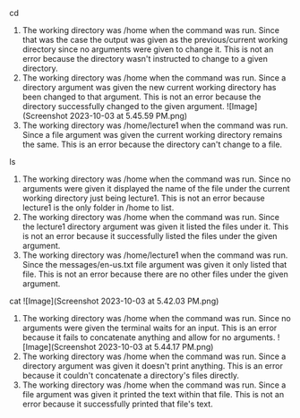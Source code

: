 cd

1. The working directory was /home when the command was run. Since that was the case the output was given as the previous/current working directory since no arguments were given to change it. This is not an error because the directory wasn't instructed to change to a given directory.
2. The working directory was /home when the command was run. Since a directory argument was given the new current working directory has been changed to that argument. This is not an error because the directory successfully changed to the given argument.
![Image](Screenshot 2023-10-03 at 5.45.59 PM.png)
3. The working directory was /home/lecture1 when the command was run. Since a file argument was given the current working directory remains the same. This is an error because the directory can't change to a file.

ls
1. The working directory was /home when the command was run. Since no arguments were given it displayed the name of the file under the current working directory just being lecture1. This is not an error because lecture1 is the only folder in /home to list.
2. The working directory was /home when the command was run. Since the lecture1 directory argument was given it listed the files under it. This is not an error because it successfully listed the files under the given argument.
3. The working directory was /home/lecture1 when the command was run. Since the messages/en-us.txt file argument was given it only listed that file. This is not an error because there are no other files under the given argument.

cat
![Image](Screenshot 2023-10-03 at 5.42.03 PM.png)
1. The working directory was /home when the command was run. Since no arguments were given the terminal waits for an input. This is an error because it fails to concatenate anything and allow for no arguments.
![Image](Screenshot 2023-10-03 at 5.44.17 PM.png)
2. The working directory was /home when the command was run. Since a directory argument was given it doesn't print anything. This is an error because it couldn't concatenate a directory's files directly.
3. The working directory was /home when the command was run. Since a file argument was given it printed the text within that file. This is not an error because it successfully printed that file's text.
